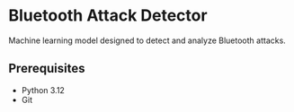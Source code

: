 # Bluetooth Attack Detector

Machine learning model designed to detect and analyze Bluetooth attacks.

## Prerequisites

- Python 3.12
- Git

